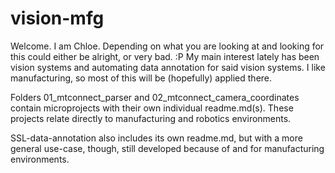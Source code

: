# vision-mfg

Welcome. I am Chloe. Depending on what you are looking at and looking for this could either be alright, or very bad. :P 
My main interest lately has been vision systems and automating data annotation for said vision systems. I like manufacturing, so most of this will be (hopefully) applied there. 

Folders 01_mtconnect_parser and 02_mtconnect_camera_coordinates contain microprojects with their own individual readme.md(s). These projects relate directly to manufacturing and robotics environments. 

SSL-data-annotation also includes its own readme.md, but with a more general use-case, though, still developed because of and for manufacturing environments. 
